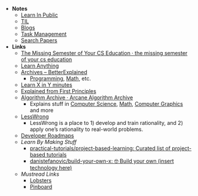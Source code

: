 - **Notes**
	- [Learn In Public](Learning/Learn%20In%20Public.md)
	- [TIL](Learning/TIL.md)
	- [Blogs](Learning/Blogs.md)
	- [Task Management](Learning/Task%20Management.md)
	- [Search Papers](Search%20Papers.md)
- **Links**
	- [The Missing Semester of Your CS Education · the missing semester of your cs education](https://missing.csail.mit.edu)
	- [Learn Anything](https://learn-anything.xyz/)
	- [Archives – BetterExplained](https://betterexplained.com/archives/)
		- [Programming](Information%20Technology/Programming.md), [Math](Math.md), etc.
	- [Learn X in Y minutes](https://learnxinyminutes.com/)
	- [Explained from First Principles](https://explained-from-first-principles.com/)
	- [Algorithm Archive · Arcane Algorithm Archive](https://www.algorithm-archive.org/)
		- Explains stuff in [Computer Science](Information%20Technology/Programming/Computer%20Science.md), [Math](Math.md), [Computer Graphics](Information%20Technology/Programming/Computer%20Graphics.md) and more
	- [LessWrong](https://www.lesswrong.com/)
		- LessWrong is a place to 1) develop and train rationality, and 2) apply one’s rationality to real-world problems.
	- [Developer Roadmaps](https://roadmap.sh/)
	- *Learn By Making Stuff*
		- [practical-tutorials/project-based-learning: Curated list of project-based tutorials](https://github.com/practical-tutorials/project-based-learning)
		- [danistefanovic/build-your-own-x: 🤓 Build your own (insert technology here)](https://github.com/danistefanovic/build-your-own-x)
	- *Mustread Links*
		- [Lobsters](https://lobste.rs/)
		- [Pinboard](https://pinboard.in/popular/)